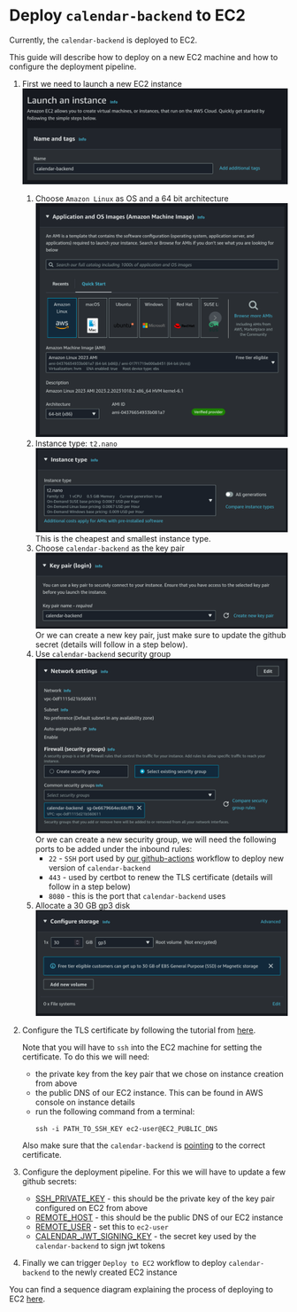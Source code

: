 # Deploy `calendar-backend` to EC2

Currently, the `calendar-backend` is deployed to EC2.

This guide will describe how to deploy on a new EC2 machine and how to configure the deployment pipeline.

1. First we need to launch a new EC2 instance
   ![new_ec2_instance_for_backend.png](./images/new_ec2_instance_for_backend.png)
    1. Choose `Amazon Linux` as OS and a 64 bit architecture
       ![new_ec2_instance_for_backend_os.png](./images/new_ec2_instance_for_backend_os.png)
    2. Instance type: `t2.nano`
       ![new_ec2_instance_for_backend_type.png](./images/new_ec2_instance_for_backend_type.png)
       This is the cheapest and smallest instance type.
    3. Choose `calendar-backend` as the key pair
       ![new_ec2_instance_for_backend_key_pair.png](./images/new_ec2_instance_for_backend_key_pair.png)
       Or we can create a new key pair, just make sure to update the github secret (details will follow in a step below).
    4. Use `calendar-backend` security group
       ![new_ec2_instance_for_backend_sg.png](./images/new_ec2_instance_for_backend_sg.png)
       Or we can create a new security group, we will need the following ports to be added under the inbound rules:
       - `22` - `SSH` port used by [our github-actions](https://github.com/calendar-team/calendar-backend/blob/master/.github/workflows/deploy_on_ec2.yml) workflow to deploy new version of `calendar-backend`
       - `443` - used by certbot to renew the TLS certificate (details will follow in a step below)
       - `8080` - this is the port that `calendar-backend` uses
    5. Allocate a 30 GB gp3 disk
       ![new_ec2_instance_for_backend_disk.png](./images/new_ec2_instance_for_backend_disk.png)
2. Configure the TLS certificate by following the tutorial from [here](https://certbot.eff.org/instructions?ws=other&os=pip). 
   
   Note that you will have to `ssh` into the EC2 machine for setting the certificate. To do this we will need:
   - the private key from the key pair that we chose on instance creation from above
   - the public DNS of our EC2 instance. This can be found in AWS console on instance details
   - run the following command from a terminal:
     ```
     ssh -i PATH_TO_SSH_KEY ec2-user@EC2_PUBLIC_DNS
     ```

   Also make sure that the `calendar-backend` is [pointing](https://github.com/calendar-team/calendar-backend/blob/master/src/lib.rs#L308-L313) to the correct certificate.
3. Configure the deployment pipeline. For this we will have to update a few github secrets:
   - [SSH_PRIVATE_KEY](https://github.com/calendar-team/calendar-backend/settings/secrets/actions/SSH_PRIVATE_KEY) - this should be the private key of the key pair configured on EC2 from above
   - [REMOTE_HOST](https://github.com/calendar-team/calendar-backend/settings/secrets/actions/REMOTE_HOST) - this should be the public DNS of our EC2 instance
   - [REMOTE_USER](https://github.com/calendar-team/calendar-backend/settings/secrets/actions/REMOTE_USER) - set this to `ec2-user`
   - [CALENDAR_JWT_SIGNING_KEY](https://github.com/calendar-team/calendar-backend/settings/secrets/actions/CALENDAR_JWT_SIGNING_KEY) - the secret key used by the `calendar-backend` to sign jwt tokens
4. Finally we can trigger `Deploy to EC2` workflow to deploy `calendar-backend` to the newly created EC2 instance

You can find a sequence diagram explaining the process of deploying to EC2 [here](./decisions/0001-calendar-backend-ci-cd.md#github-actions-with-ssh-and-rsync).
